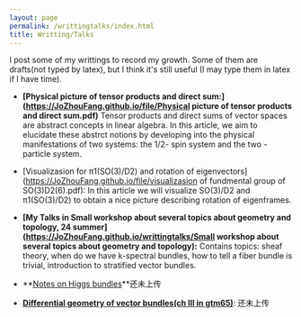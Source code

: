 ```yaml
---
layout: page
permalink: /writtingtalks/index.html
title: Writting/Talks
---
```


I post some of my writtings to record my growth. Some of them are drafts(not typed by latex), but I think it's still useful (I may type them in latex if I have time).

- **[Physical picture of tensor products and direct sum:](https://JoZhouFang.github.io/file/Physical picture of tensor products and direct sum.pdf)**
Tensor products and direct sums of vector spaces are abstract concepts
in linear algebra. In this article, we aim to elucidate these abstrct notions
by developing into the physical manifestations of two systems: the 1/2-
spin system and the two -particle system.


- [Visualizasion for π1(SO(3)/D2) and rotation of eigenvectors](https://JoZhouFang.github.io/file/visualizasion of fundmental group of SO(3)D2(6).pdf): In this article we will visualize SO(3)/D2 and π1(SO(3)/D2) to obtain a nice picture describing rotation of eigenframes.


- **[My Talks in Small workshop about several topics about geometry and topology, 24 summer](https://JoZhouFang.github.io/writtingtalks/Small workshop about several topics about geometry and topology):** Contains topics: sheaf theory, when do we have k-spectral bundles, how to tell a fiber bundle is trivial, introduction to stratified vector bundles.

- **[Notes on Higgs bundles]()**还未上传

- **[Differential geometry of vector bundles(ch III in gtm65)]()**: 还未上传





